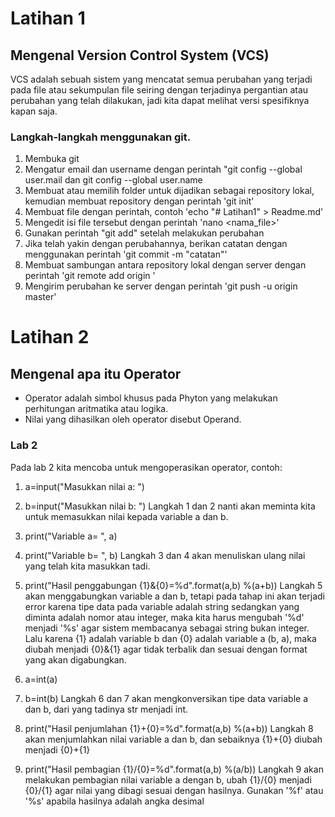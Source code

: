 # Latihan 1

## Mengenal Version Control System (VCS)
VCS adalah sebuah sistem yang mencatat semua perubahan yang terjadi pada file atau sekumpulan file seiring dengan terjadinya pergantian atau perubahan yang telah dilakukan, jadi kita dapat melihat versi spesifiknya kapan saja.

### Langkah-langkah menggunakan git.
1. Membuka git
2. Mengatur email dan username dengan perintah "git config --global user.mail <email> dan git config --global user.name <nama>
3. Membuat atau memilih folder untuk dijadikan sebagai repository lokal, kemudian membuat repository dengan perintah 'git init'
4. Membuat file dengan perintah, contoh 'echo "# Latihan1" > Readme.md'
5. Mengedit isi file tersebut dengan perintah 'nano <nama_file>'
6. Gunakan perintah "git add" setelah melakukan perubahan
7. Jika telah yakin dengan perubahannya, berikan catatan dengan menggunakan perintah 'git commit -m "catatan"'
8. Membuat sambungan antara repository lokal dengan server dengan perintah 'git remote add origin <link server>'
9. Mengirim perubahan ke server dengan perintah 'git push -u origin master'




# Latihan 2

## Mengenal apa itu Operator
- Operator adalah simbol khusus pada Phyton yang melakukan perhitungan aritmatika atau logika.
- Nilai yang dihasilkan oleh operator disebut Operand.

### Lab 2
Pada lab 2 kita mencoba untuk mengoperasikan operator, contoh:
1. a=input("Masukkan nilai a: ")
2. b=input("Masukkan nilai b: ")
    Langkah 1 dan 2 nanti akan meminta kita untuk memasukkan nilai kepada variable a dan b.
3. print("Variable a= ", a)
4. print("Variable b= ", b)
    Langkah 3 dan 4 akan menuliskan ulang nilai yang telah kita masukkan tadi.
5. print("Hasil penggabungan {1}&{0}=%d".format(a,b) %(a+b))
    Langkah 5 akan menggabungkan variable a dan b, tetapi pada tahap ini akan terjadi error karena tipe data pada variable adalah string sedangkan yang diminta adalah nomor atau integer, maka kita harus mengubah '%d' menjadi '%s' agar sistem membacanya sebagai string bukan integer.
    Lalu karena {1} adalah variable b dan {0} adalah variable a (b, a), maka diubah menjadi {0}&{1} agar tidak terbalik dan sesuai dengan format yang akan digabungkan.

6. a=int(a)
7. b=int(b)
    Langkah 6 dan 7 akan mengkonversikan tipe data variable a dan b, dari yang tadinya str menjadi int.
8. print("Hasil penjumlahan {1}+{0}=%d".format(a,b) %(a+b))
    Langkah 8 akan menjumlahkan nilai variable a dan b, dan sebaiknya {1}+{0} diubah menjadi {0}+{1}
9. print("Hasil pembagian {1}/{0}=%d".format(a,b) %(a/b))
    Langkah 9 akan melakukan pembagian nilai variable a dengan b, ubah {1}/{0} menjadi {0}/{1} agar nilai yang dibagi sesuai dengan hasilnya.
    Gunakan '%f' atau '%s' apabila hasilnya adalah angka desimal